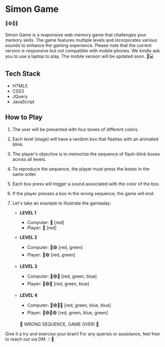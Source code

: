 # Simon Game

🔴🟢🔵🔵

Simon Game is a responsive web memory game that challenges your memory skills. The game features multiple levels and incorporates various sounds to enhance the gaming experience. Please note that the current version is responsive but not compatible with mobile phones. We kindly ask you to use a laptop to play. The mobile version will be updated soon. 📱💻

## Tech Stack

- HTML5
- CSS3
- JQuery
- JavaScript

## How to Play

1. The user will be presented with four boxes of different colors.
2. Each level (stage) will have a random box that flashes with an animated blink.
3. The player's objective is to memorize the sequence of flash-blink boxes across all levels.
4. To reproduce the sequence, the player must press the boxes in the same order.
5. Each box press will trigger a sound associated with the color of the box.
6. If the player presses a box in the wrong sequence, the game will end.
7. Let's take an example to illustrate the gameplay:

   - **LEVEL 1**
     - Computer: 🔴 [red]
     - Player: 🔴 [red]

   - **LEVEL 2**
     - Computer: 🔴🟢 [red, green]
     - Player: 🔴🟢 [red, green]

   - **LEVEL 3**
     - Computer: 🔴🟢🔵 [red, green, blue]
     - Player: 🔴🟢🔵 [red, green, blue]

   - **LEVEL 4**
     - Computer: 🔴🟢🔵🔵 [red, green, blue, blue]
     - Player: 🔴🟢🔵🟢 [red, green, blue, green]

     🚫 WRONG SEQUENCE, GAME OVER! 🚫

Give it a try and exercise your brain! For any queries or assistance, feel free to reach out via DM. ✨💭


